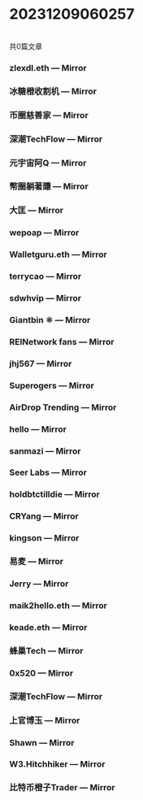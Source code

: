 <h1>20231209060257</h1><br/>共0篇文章






###  zlexdl.eth — Mirror

















###  冰糖橙收割机 — Mirror







###  币圈慈善家 — Mirror





















###  深潮TechFlow — Mirror













###  元宇宙阿Q — Mirror











###  幣圈躺著賺 — Mirror















###  大匡 — Mirror















###  wepoap — Mirror













###  Walletguru.eth — Mirror









###  terrycao — Mirror























###  sdwhvip — Mirror









###  Giantbin ⚛ — Mirror







###  REINetwork fans — Mirror





















###  jhj567 — Mirror











###  Superogers — Mirror















###  AirDrop Trending — Mirror

















###  hello — Mirror



















###  sanmazi — Mirror



















###  Seer Labs — Mirror







###  holdbtctilldie — Mirror













###  CRYang — Mirror





















###  kingson — Mirror





























###  易麦 — Mirror









###  Jerry — Mirror













###  maik2hello.eth — Mirror



















###  keade.eth — Mirror













###  蜂巢Tech — Mirror













###  0x520 — Mirror















###  深潮TechFlow — Mirror

















###  上官博玉 — Mirror







###  Shawn — Mirror





















###  W3.Hitchhiker — Mirror









###  比特币橙子Trader — Mirror













